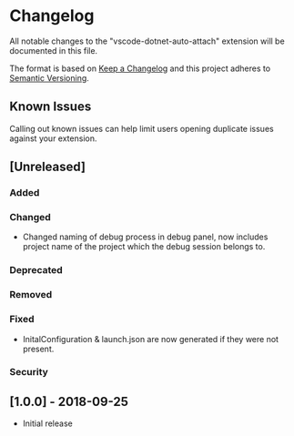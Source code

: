 # Changelog

All notable changes to the "vscode-dotnet-auto-attach" extension will be documented in this file.

The format is based on [Keep a Changelog](http://keepachangelog.com/en/1.0.0/)
and this project adheres to [Semantic Versioning](http://semver.org/spec/v2.0.0.html).

## Known Issues

Calling out known issues can help limit users opening duplicate issues against your extension.

## [Unreleased]

### Added

### Changed

- Changed naming of debug process in debug panel, now includes project name of the project which the debug session belongs to.

### Deprecated

### Removed

### Fixed

- InitalConfiguration & launch.json are now generated if they were not present.

### Security

## [1.0.0] - 2018-09-25

- Initial release
